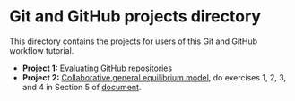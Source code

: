 # Git and GitHub projects directory
This directory contains the projects for users of this Git and GitHub workflow tutorial.

* **Project 1:** [Evaluating GitHub repositories](https://github.com/nyupredocs/githubtutorial/blob/master/Projects/Project1.md)
* **Project 2:** [Collaborative general equilibrium model](https://github.com/nyupredocs/githubtutorial/blob/master/Projects/Project2/OG2per.pdf), do exercises 1, 2, 3, and 4 in Section 5 of [document](https://github.com/nyupredocs/githubtutorial/blob/master/Projects/Project2/OG2per.pdf).
